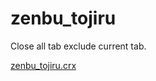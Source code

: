 zenbu_tojiru
============

Close all tab exclude current tab.

[zenbu_tojiru.crx](https://github.com/hiroraba/zenbu_tojiru/blob/master/pkg/zenbu_tojiru.crx?raw=true)
